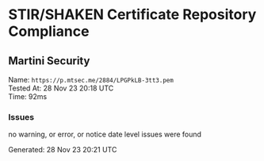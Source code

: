 # STIR/SHAKEN Certificate Repository Compliance

## Martini Security

Name: `https://p.mtsec.me/2884/LPGPkLB-3tt3.pem`\
Tested At: 28 Nov 23 20:18 UTC\
Time: 92ms

### Issues

no warning, or error, or notice date level issues were found

Generated: 28 Nov 23 20:21 UTC